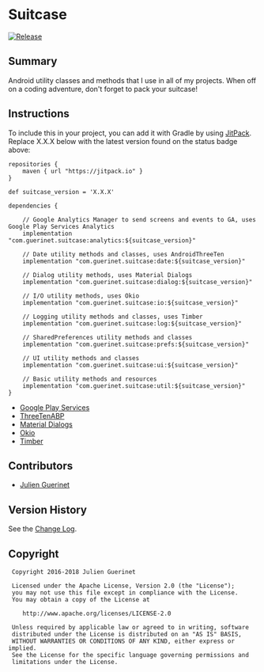 # Suitcase
[![Release](https://jitpack.io/v/com.guerinet/suitcase.svg)](https://jitpack.io/#com.guerinet/suitcase)

## Summary
Android utility classes and methods that I use in all of my projects. When off on a coding adventure, don't forget to pack your suitcase!

## Instructions
To include this in your project, you can add it with Gradle by using [JitPack](https://jitpack.io). Replace X.X.X below with the latest version found on the status badge above:

    repositories {
        maven { url "https://jitpack.io" }
    }

    def suitcase_version = 'X.X.X'

	dependencies {

        // Google Analytics Manager to send screens and events to GA, uses Google Play Services Analytics
        implementation "com.guerinet.suitcase:analytics:${suitcase_version}"

	    // Date utility methods and classes, uses AndroidThreeTen
	    implementation "com.guerinet.suitcase:date:${suitcase_version}"

        // Dialog utility methods, uses Material Dialogs
        implementation "com.guerinet.suitcase:dialog:${suitcase_version}"

        // I/O utility methods, uses Okio
        implementation "com.guerinet.suitcase:io:${suitcase_version}"

        // Logging utility methods and classes, uses Timber
        implementation "com.guerinet.suitcase:log:${suitcase_version}"

        // SharedPreferences utility methods and classes
        implementation "com.guerinet.suitcase:prefs:${suitcase_version}"

        // UI utility methods and classes
        implementation "com.guerinet.suitcase:ui:${suitcase_version}"

        // Basic utility methods and resources
        implementation "com.guerinet.suitcase:util:${suitcase_version}"
	}

* [Google Play Services](https://developers.google.com/android/guides/overview)
* [ThreeTenABP](https://github.com/JakeWharton/ThreeTenABP)
* [Material Dialogs](https://github.com/afollestad/material-dialogs)
* [Okio](https://github.com/square/okio)
* [Timber](https://github.com/JakeWharton/timber)

## Contributors
* [Julien Guerinet](https://github.com/jguerinet)

## Version History
See the [Change Log](CHANGELOG.md).

## Copyright
	 Copyright 2016-2018 Julien Guerinet

	 Licensed under the Apache License, Version 2.0 (the "License");
	 you may not use this file except in compliance with the License.
	 You may obtain a copy of the License at

	    http://www.apache.org/licenses/LICENSE-2.0

	 Unless required by applicable law or agreed to in writing, software
	 distributed under the License is distributed on an "AS IS" BASIS,
	 WITHOUT WARRANTIES OR CONDITIONS OF ANY KIND, either express or implied.
	 See the License for the specific language governing permissions and
	 limitations under the License.
